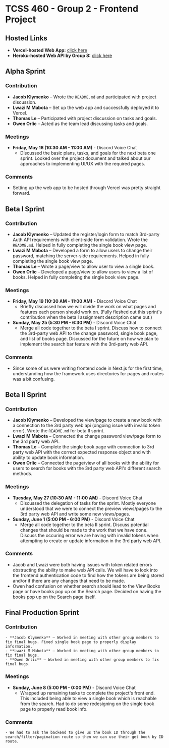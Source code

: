 # TCSS 460 - Group 2 - Frontend Project

## Hosted Links

- **Vercel-hosted Web App:** [click here](https://group2-tcss460-front-end-git-main-lwazi-mabotas-projects.vercel.app/)
- **Heroku-hosted Web API by Group 8:** [click here](https://group8-tcss460-web-api-57308080b655.herokuapp.com/)


## Alpha Sprint

### Contribution

- **Jacob Klymenko** – Wrote the `README.md` and participated with project discussion.
- **Lwazi M Mabota** – Set up the web app and successfully deployed it to Vercel.
- **Thomas Le** – Participated with project discussion on tasks and goals.
- **Owen Orlic** – Acted as the team lead discussing tasks and goals.

### Meetings

- **Friday, May 16 (10:30 AM - 11:00 AM)** - Discord Voice Chat
    - Discussed the basic plans, tasks, and goals for the next beta one sprint. Looked over the project document and talked about our approaches to implementing UI/UX with the required pages.

### Comments

- Setting up the web app to be hosted through Vercel was pretty straight forward.

## Beta I Sprint

### Contribution

- **Jacob Klymenko** – Updated the register/login form to match 3rd-party Auth API requirements with client-side form validation. Wrote the `README.md`. Helped in fully completing the single book view page.
- **Lwazi M Mabota** – Developed a form to allow users to change their password, matching the server-side requirements. Helped in fully completing the single book view page.
- **Thomas Le** – Wrote a page/view to allow user to view a single book.
- **Owen Orlic** – Developed a page/view to allow users to view a list of books. Helped in fully completing the single book view page.

### Meetings

- **Friday, May 19 (10:30 AM - 11:00 AM)** - Discord Voice Chat
    - Briefly discussed how we will divide the work on what pages and features each person should work on. (Fully fleshed out this sprint's contribution when the beta I assignment description came out.) 
- **Sunday, May 25 (5:30 PM - 6:30 PM)** - Discord Voice Chat
    - Merge all code together to the beta I sprint. Discuss how to connect the 3rd-party web API to the change password, single book page, and list of books page. Discussed for the future on how we plan to implement the search bar feature with the 3rd-party web API.

### Comments

- Since some of us were writing frontend code in Next.js for the first time, understanding how the framework uses directories for pages and routes was a bit confusing.

## Beta II Sprint

### Contribution

- **Jacob Klymenko** – Developed the view/page to create a new book with a connection to the 3rd party web api (ongoing issue with invalid token error). Wrote the `README.md` for beta II sprint. 
- **Lwazi M Mabota** – Connected the change password view/page form to the 3rd party web API.
- **Thomas Le** – Complete the single book page with connection to 3rd party web API with the correct expected response object and with ability to update book information.
- **Owen Orlic** – Connected the page/view of all books with the ability for users to search for books with the 3rd party web API's different search methods.

### Meetings

- **Tuesday, May 27 (10:30 AM - 11:00 AM)** - Discord Voice Chat
    - Discussed the delegation of tasks for the sprint. Mostly everyone understood that we were to connect the preview views/pages to the 3rd party web API and write some new views/pages. 
- **Sunday, June 1 (5:00 PM - 6:00 PM)** - Discord Voice Chat
    - Merge all code together to the beta II sprint. Discuss potential changes that should be made to the work that we have done. Discuss the occuring error we are having with invalid tokens when attempting to create or update information in the 3rd party web API.

### Comments

- Jacob and Lwazi were both having issues with token related errors obstructing the ability to make web API calls. We will have to look into the frontend authentication code to find how the tokens are being stored and/or if there are any changes that need to be made.
- Owen had confusion on whether search should lead to the View Books page or have books pop up on the Search page. Decided on having the books pop up on the Search page itself.

## Final Production Sprint

### Contribution

    - **Jacob Klymenko** – Worked in meeting with other group members to fix final bugs. Fixed single book page to properly display information.
    - **Lwazi M Mabota** – Worked in meeting with other group members to fix final bugs.
    - **Owen Orlic** – Worked in meeting with other group members to fix final bugs.

### Meetings

- **Sunday, June 8 (5:00 PM - 0:00 PM)** - Discord Voice Chat
    - Wrapped up remaining tasks to complete the project's front end. This included being able to view a single book which is reachable from the search. Had to do some redesigning on the single book page to properly read book info.

### Comments
    - We had to ask the backend to give us the book ID through the search/filter/pagination route so then we can use their get book by ID route. 